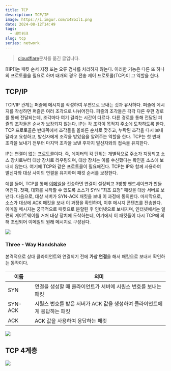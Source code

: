 ```yaml
---
title: TCP
description: TCP/IP
image: https://i.imgur.com/x48oIl1.png
date: 2024-08-12T14:49
tags:
  - 네트워크
slug: tcp
series: network
---
```


> [cloudflare](https://www.cloudflare.com/ko-kr/learning/ddos/glossary/tcp-ip/)문서를 옮긴 글입니다.

[[IP]]는 패킷 순서 지정 또는 오류 검사를 처리하지 않는다. 이러한 기능은 다른 또 하나의 프로토콜을 필요로 하며 대개의 경우 전송 제어 프로토콜(TCP)이 그 역할을 한다.

## TCP/IP

TCP/IP 관계는 퍼즐에 메시지를 작성하여 우편으로 보내는 것과 유사하다. 퍼즐에 메시지를 작성하면 퍼즐은 여러 조각으로 나뉘어진다. 퍼즐의 조각들은 각각 다른 우편 경로를 통해 전달되는데, 조각마다 여기 걸리는 시간이 다르다. 다른 경로를 통해 전달된 퍼즐의 조각들은 순서가 보장되지 않는다. IP는 각 조각이 목적지 주소에 도착하도록 한다. TCP 프로토콜은 반대쪽에서 조각들을 올바른 순서로 맞추고, 누락된 조각을 다시 보내달라고 요청하고, 발신자에게 조각을 받았음을 알려주는 역할을 한다. TCP는 첫 번째 조각을 보내기 전부터 마지막 조각을 보낸 후까지 발신자와의 접속을 유지한다.

IP는 연결이 없는 프로토콜이다. 즉, 데이터의 각 단위는 개별적으로 주소가 지정되고 소스 장치로부터 대상 장치로 라우팅되며, 대상 장치는 이를 수신했다는 확인을 소스에 보내지 않는다. 여기에 TCP와 같은 프로토콜이 필요해진다. TCP는 IP와 함께 사용하여 발신자와 대상 사이의 연결을 유지하며 패킷 순서를 보장한다.

예를 들어, TCP를 통해 [이메일](https://www.cloudflare.com/learning/email-security/what-is-email/)을 전송하면 연결이 설정되고 3방향 핸드셰이크가 만들어진다. 첫째, 대화를 시작할 수 있도록 소스가 SYN "최초 요청" 패킷을 대상 서버로 보낸다. 다음으로, 대상 서버가 SYN-ACK 패킷을 보내 이 과정에 동의한다. 마지막으로, 소스가 대상에 ACK 패킷을 보내 이 과정을 확인하며, 이후 메시지 콘텐츠를 전송한다. 이메일 메시지는 궁극적으로 패킷으로 분할된 후 인터넷으로 보내지며, 인터넷에서는 일련의 게이트웨이를 거쳐 대상 장치에 도착하는데, 여기에서 이 패킷들이 다시 TCP에 의해 조립되어 이메일의 원래 메시지로 구성된다.

![](https://i.imgur.com/DmgbFO1.png)

### Three - Way Handshake

본격적으로 상대 클라이언트와 연결되기 전에 **가상 연결**을 해서 패킷으로 보내서 확인하는 동작이다.

| 이름    | 의미                                                                     |
| ------- | ------------------------------------------------------------------------ |
| SYN     | 연결을 생성할 때 클라이언트가 서버에 시퀀스 번호를 보내는 패킷           |
| SYN-ACK | 시퀀스 번호를 받은 서버가 ACK 값을 생성하여 클라이언트에게 응답하는 패킷 |
| ACK     | ACK 값을 사용하여 응답하는 패킷                                          |

![](https://i.imgur.com/XtCuWz1.png)

## TCP 4계층

![](https://i.imgur.com/642y9Ay.png)
